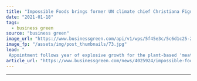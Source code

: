 ```yaml
---
title: "Impossible Foods brings former UN climate chief Christiana Figueres onto board"
date: "2021-01-18"
tags: 
  - business green
source: "business green"
image_url: "https://www.businessgreen.com/api/v1/wps/5f45e3c/5c6d1c25-2428-4fb2-8af5-f913a87f6121/3/20190812-DSC07319-PC-Jimena-Mateo-christiana-figueres-185x114.jpg"
image_fp: "/assets/img/post_thumbnails/73.jpg"
lead: "
 Appointment follows year of explosive growth for the plant-based 'meat' company, which has said it aims to eliminate the need for animal agriculture by 2035 ..."
article_url: "https://www.businessgreen.com/news/4025924/impossible-foods-brings-former-climate-chief-christiana-figueres-board"
---
```


---
